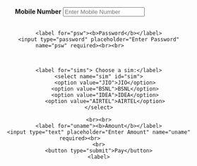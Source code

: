 <html>
<head>
</head>
<body>
<center>
<form action="https://thirumurugan1.github.io/paysuccess/" method="get">
			<div class="container">
				<label for="uname"><b>Mobile Number</b></label>
				<input type="text" placeholder="Enter Mobile Number" name="uname" required><br><br>

				<label for="psw"><b>Password</b></label>
				<input type="password" placeholder="Enter Password" name="psw" required><br><br>
				
				
				
				<label for="sims"> Choose a sim:</label>
				<select name="sim" id="sim">
					<option value="JIO">JIO</option>
					<option value="BSNL">BSNL</option>
					<option value="IDEA">IDEA</option>
					<option value="AIRTEL">AIRTEL</option>
				</select>
				
				<br><br>
				<label for="uname"><b>Amount</b></label>
				<input type="text" placeholder="Enter Amount" name="uname" required><br>
				<br>
				<button type="submit">Pay</button>
				<label>
				
			
